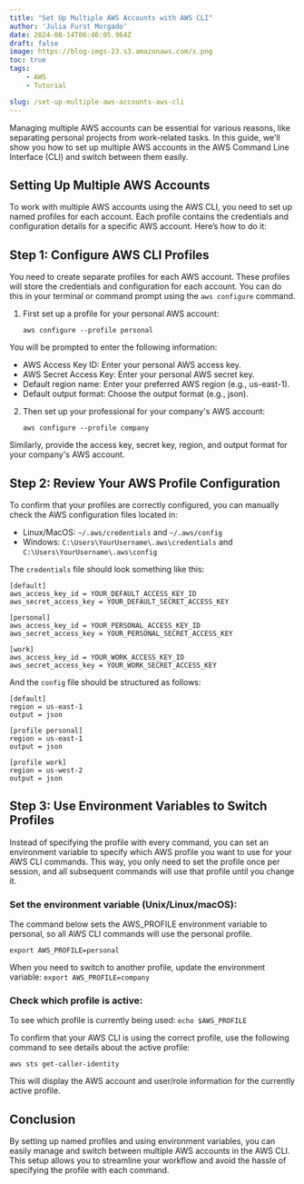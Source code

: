```yaml
---
title: "Set Up Multiple AWS Accounts with AWS CLI"
author: 'Julia Furst Morgado'
date: 2024-08-14T06:46:05.964Z
draft: false
image: https://blog-imgs-23.s3.amazonaws.com/x.png
toc: true
tags: 
    - AWS
    - Tutorial

slug: /set-up-multiple-aws-accounts-aws-cli
---
```


Managing multiple AWS accounts can be essential for various reasons, like separating personal projects from work-related tasks. In this guide, we'll show you how to set up multiple AWS accounts in the AWS Command Line Interface (CLI) and switch between them easily.

## Setting Up Multiple AWS Accounts

To work with multiple AWS accounts using the AWS CLI, you need to set up named profiles for each account. Each profile contains the credentials and configuration details for a specific AWS account. Here’s how to do it:

## Step 1: Configure AWS CLI Profiles

You need to create separate profiles for each AWS account. These profiles will store the credentials and configuration for each account. You can do this in your terminal or command prompt using the `aws configure` command. 

1. First set up a profile for your personal AWS account:

   `aws configure --profile personal`

You will be prompted to enter the following information:

- AWS Access Key ID: Enter your personal AWS access key.
- AWS Secret Access Key: Enter your personal AWS secret key.
- Default region name: Enter your preferred AWS region (e.g., us-east-1).
- Default output format: Choose the output format (e.g., json).

2. Then set up your professional for your company's AWS account:
   
   `aws configure --profile company`

Similarly, provide the access key, secret key, region, and output format for your company's AWS account.

## Step 2: Review Your AWS Profile Configuration
To confirm that your profiles are correctly configured, you can manually check the AWS configuration files located in:

- Linux/MacOS: `~/.aws/credentials` and `~/.aws/config`
- Windows: `C:\Users\YourUsername\.aws\credentials` and `C:\Users\YourUsername\.aws\config`
  
The `credentials` file should look something like this:
```
[default]
aws_access_key_id = YOUR_DEFAULT_ACCESS_KEY_ID
aws_secret_access_key = YOUR_DEFAULT_SECRET_ACCESS_KEY

[personal]
aws_access_key_id = YOUR_PERSONAL_ACCESS_KEY_ID
aws_secret_access_key = YOUR_PERSONAL_SECRET_ACCESS_KEY

[work]
aws_access_key_id = YOUR_WORK_ACCESS_KEY_ID
aws_secret_access_key = YOUR_WORK_SECRET_ACCESS_KEY
```

And the `config` file should be structured as follows:
```
[default]
region = us-east-1
output = json

[profile personal]
region = us-east-1
output = json

[profile work]
region = us-west-2
output = json
```



## Step 3: Use Environment Variables to Switch Profiles
Instead of specifying the profile with every command, you can set an environment variable to specify which AWS profile you want to use for your AWS CLI commands. This way, you only need to set the profile once per session, and all subsequent commands will use that profile until you change it.

### Set the environment variable (Unix/Linux/macOS):

The command below sets the AWS_PROFILE environment variable to personal, so all AWS CLI commands will use the personal profile.

`export AWS_PROFILE=personal`

When you need to switch to another profile, update the environment variable: `export AWS_PROFILE=company`

### Check which profile is active:

To see which profile is currently being used: `echo $AWS_PROFILE`

To confirm that your AWS CLI is using the correct profile, use the following command to see details about the active profile: 

`aws sts get-caller-identity`

This will display the AWS account and user/role information for the currently active profile.


## Conclusion
By setting up named profiles and using environment variables, you can easily manage and switch between multiple AWS accounts in the AWS CLI. This setup allows you to streamline your workflow and avoid the hassle of specifying the profile with each command.










